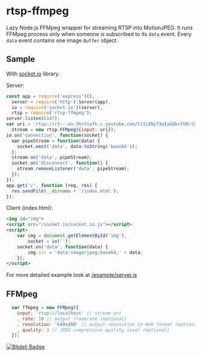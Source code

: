 # rtsp-ffmpeg
Lazy Node.js FFMpeg wrapper for streaming RTSP into MotionJPEG. It runs FFMpeg process only when someone is subscribed to
its `data` event. Every `data` event contains one image `Buffer` object.

## Sample
With [socket.io](http://socket.io/) library.

Server:
```javascript
const app = require('express')(),
  server = require('http').Server(app),
  io = require('socket.io')(server),
  rtsp = require('rtsp-ffmpeg');
server.listen(6147);
var uri = 'rtsp://r3---sn-5hn7su7k.c.youtube.com/CiILENy73wIaGQkcfGRribM88BMYDSANFEgGUgZ2aWRlb3MM/0/0/0/video.3gp',
  stream = new rtsp.FFMpeg({input: uri});
io.on('connection', function(socket) {
  var pipeStream = function(data) {
    socket.emit('data', data.toString('base64'));
  };
  stream.on('data', pipeStream);
  socket.on('disconnect', function() {
    stream.removeListener('data', pipeStream);
  });
});
app.get('/', function (req, res) {
  res.sendFile(__dirname + '/index.html');
});
```

Client (index.html):
```html
<img id="img">
<script src="/socket.io/socket.io.js"></script>
<script>
	var img = document.getElementById('img'),
		socket = io('');
	socket.on('data', function(data) {
		img.src = 'data:image/jpeg;base64,' + data;
	});
</script>
```

For more detailed example look at [/example/server.js](/example/server.js)

## FFMpeg

```javascript
  var ffmpeg = new FFMpeg({
    input: 'rtsp://localhost' // stream uri
    , rate: 10 // output framerate (optional)
    , resolution: '640x480' // output resolution in WxH format (optional)
    , quality: 3 // JPEG compression quality level (optional)
  });
```

[![Bitdeli Badge](https://d2weczhvl823v0.cloudfront.net/agsh/rtsp-ffmpeg/trend.png)](https://bitdeli.com/free "Bitdeli Badge")

